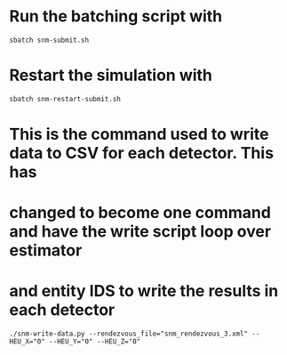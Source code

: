 # Run the batching script with
`sbatch snm-submit.sh`
# Restart the simulation with 
`sbatch snm-restart-submit.sh`
# This is the command used to write data to CSV for each detector. This has 
# changed to become one command and have the write script loop over estimator 
# and entity IDS to write the results in each detector
`./snm-write-data.py --rendezvous_file="snm_rendezvous_3.xml" --HEU_X="0" --HEU_Y="0" --HEU_Z="0"`